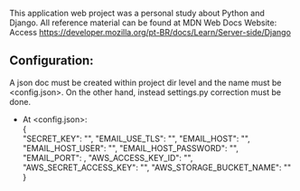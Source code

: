This application web project was a personal study about Python and Django. 
All reference material can be found at MDN Web Docs Website:
Access <https://developer.mozilla.org/pt-BR/docs/Learn/Server-side/Django>

## Configuration:
A json doc must be created within project dir level and the name must be <config.json>. On the other hand, instead
settings.py correction must be done.

- At <config.json>: <br/>
{<br/>
    "SECRET_KEY": "",
    "EMAIL_USE_TLS": "",
    "EMAIL_HOST": "",
    "EMAIL_HOST_USER": "",
    "EMAIL_HOST_PASSWORD": "",
    "EMAIL_PORT": ,
    "AWS_ACCESS_KEY_ID": "",
    "AWS_SECRET_ACCESS_KEY": "",
    "AWS_STORAGE_BUCKET_NAME": ""<br/>
}
